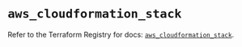 # `aws_cloudformation_stack`

Refer to the Terraform Registry for docs: [`aws_cloudformation_stack`](https://registry.terraform.io/providers/hashicorp/aws/5.63.1/docs/resources/cloudformation_stack).
